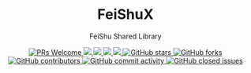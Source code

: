 <div align="center">
  <h1>FeiShuX</h1>
  <p>FeiShu Shared Library</p>
  <a href="http://makeapullrequest.com">
    <img src="https://img.shields.io/badge/PRs-welcome-brightgreen.svg?style=flat-square" alt="PRs Welcome">
  </a>
  <a href="https://www.npmjs.com/package/@feishux/shared">
    <img src="https://img.shields.io/node/v/@feishux/shared.svg?style=flat-square">
  </a>
  <a href="https://www.npmjs.com/package/@feishux/shared">
    <img src="https://img.shields.io/npm/v/@feishux/shared.svg?style=flat-square">
  </a>
  <a href="https://www.npmjs.com/package/@feishux/shared">
    <img src="https://img.shields.io/npm/l/@feishux/shared.svg?style=flat-square">
  </a>
  <a href="https://www.npmjs.com/package/@feishux/shared">
    <img src="https://img.shields.io/npm/dt/@feishux/shared.svg?style=flat-square">
  </a>
  <a href="https://github.com/FlowUsX/flowus-x">
    <img src="https://img.shields.io/github/stars/FlowUsX/flowus-x" alt="GitHub stars">
  </a>
  <a href="https://github.com/FlowUsX/flowus-x">
    <img src="https://img.shields.io/github/forks/FlowUsX/flowus-x" alt="GitHub forks">
  </a>
  <a href="https://github.com/FlowUsX/flowus-x">
    <img src="https://img.shields.io/github/contributors/FlowUsX/flowus-x" alt="GitHub contributors">
  </a>
  <a href="https://github.com/FlowUsX/flowus-x">
    <img src="https://img.shields.io/github/commit-activity/w/FlowUsX/flowus-x" alt="GitHub commit activity">
  </a>
  <a href="https://github.com/FlowUsX/flowus-x">
    <img src="https://img.shields.io/github/issues-closed/FlowUsX/flowus-x" alt="GitHub closed issues">
  </a>
</div>
